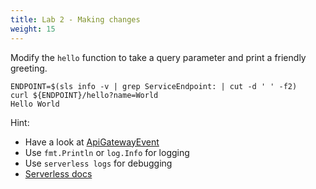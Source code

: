 ```yaml
---
title: Lab 2 - Making changes
weight: 15
---
```


Modify the `hello` function to take a query parameter and print a friendly greeting.

```
ENDPOINT=$(sls info -v | grep ServiceEndpoint: | cut -d ' ' -f2)
curl ${ENDPOINT}/hello?name=World
Hello World
```

Hint:

- Have a look at [ApiGatewayEvent](https://github.com/aws/aws-lambda-go/blob/master/events/README_ApiGatewayEvent.md)
- Use `fmt.Println` or `log.Info` for logging
- Use `serverless logs` for debugging
- [Serverless docs](https://serverless.com/framework/docs/providers/aws/events/apigateway/#request-parameters)

